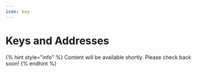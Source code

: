 ```yaml
---
icon: key
---
```


# Keys and Addresses

{% hint style="info" %}
Content will be available shortly. Please check back soon!
{% endhint %}
